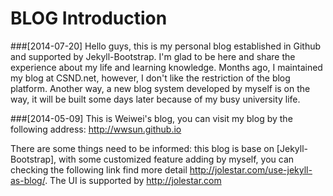 #  BLOG Introduction

###[2014-07-20]
Hello guys, this is my personal blog established in Github and supported by Jekyll-Bootstrap. I'm glad to be here and share the experience about my life and learning knowledge. Months ago, I maintained my blog at CSND.net, however, I don't like the restriction of the blog platform. Another way, a new blog system developed by myself is on the way, it will be built some days later because of my busy university life.

###[2014-05-09]
This is Weiwei's blog, you can visit my blog by the following address:
	http://wwsun.github.io

There are some things need to be informed: this blog is base on [Jekyll-Bootstrap], with some customized feature adding by myself, you can checking the following link find more detail <http://jolestar.com/use-jekyll-as-blog/>. The UI is supported by <http://jolestar.com>
